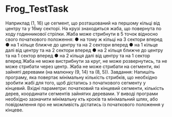 # Frog_TestTask
Наприклад (1, 16)  це сегмент, що розташований на першому кільці від центру та у
16му секторі.
На крузі знаходиться жаба, що повернута по ходу годинникової стрілки.
Жаба може стрибнути в 5 точок відносно свого початкового положення:
● на тому ж кільці на 3 сектори вперед
● на 1 кільце ближче до центру та на 2 сектори вперед
● на 1 кільце далі від центру та на 2 сектори вперед
● на 2 кільця ближче до центру та на 1 сектор вперед
● на 2 кільця далі від центру та на 1 сектор вперед
Жаба не може вистрибнути за круг, не може розвернутись, та не може стрибати через
центр.
Жаба не може стрибати на сегменти, які зайняті деревами (на малюнку (9, 14) та (8, 5)).
Завдання:
Напишіть програму, яка повертає мінімальну кількість стрибків, що необхідно зробити
жабі для того, щоб дістатись з початкового сегменту у кінцевий.
Вхідні параметри: початковий та кінцевий сегменти, кількість дерев, координати
сегментів зайнятих деревами.
У виводі програми необхідно зазначити мінімальну кть кроків та мінімальний шлях, або
повідомлення про не можливість дістатись із початкового положення у кінцеве.
